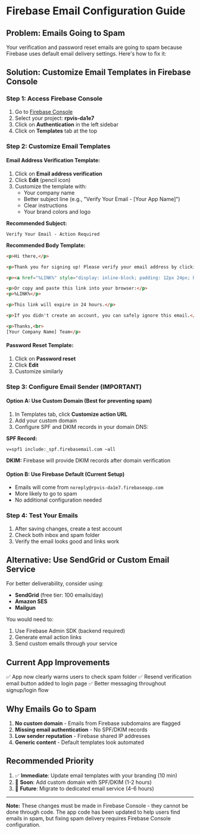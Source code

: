 # Firebase Email Configuration Guide

## Problem: Emails Going to Spam

Your verification and password reset emails are going to spam because Firebase uses default email delivery settings. Here's how to fix it:

## Solution: Customize Email Templates in Firebase Console

### Step 1: Access Firebase Console
1. Go to [Firebase Console](https://console.firebase.google.com)
2. Select your project: **rpvis-da1e7**
3. Click on **Authentication** in the left sidebar
4. Click on **Templates** tab at the top

### Step 2: Customize Email Templates

#### Email Address Verification Template:
1. Click on **Email address verification**
2. Click **Edit** (pencil icon)
3. Customize the template with:
   - Your company name
   - Better subject line (e.g., "Verify Your Email - [Your App Name]")
   - Clear instructions
   - Your brand colors and logo

**Recommended Subject:**
```
Verify Your Email - Action Required
```

**Recommended Body Template:**
```html
<p>Hi there,</p>

<p>Thank you for signing up! Please verify your email address by clicking the link below:</p>

<p><a href="%LINK%" style="display: inline-block; padding: 12px 24px; background-color: #3B82F6; color: white; text-decoration: none; border-radius: 6px;">Verify Email Address</a></p>

<p>Or copy and paste this link into your browser:</p>
<p>%LINK%</p>

<p>This link will expire in 24 hours.</p>

<p>If you didn't create an account, you can safely ignore this email.</p>

<p>Thanks,<br>
[Your Company Name] Team</p>
```

#### Password Reset Template:
1. Click on **Password reset**
2. Click **Edit**
3. Customize similarly

### Step 3: Configure Email Sender (IMPORTANT)

#### Option A: Use Custom Domain (Best for preventing spam)
1. In Templates tab, click **Customize action URL**
2. Add your custom domain
3. Configure SPF and DKIM records in your domain DNS:

**SPF Record:**
```
v=spf1 include:_spf.firebasemail.com ~all
```

**DKIM:** Firebase will provide DKIM records after domain verification

#### Option B: Use Firebase Default (Current Setup)
- Emails will come from `noreply@rpvis-da1e7.firebaseapp.com`
- More likely to go to spam
- No additional configuration needed

### Step 4: Test Your Emails

1. After saving changes, create a test account
2. Check both inbox and spam folder
3. Verify the email looks good and links work

## Alternative: Use SendGrid or Custom Email Service

For better deliverability, consider using:
- **SendGrid** (free tier: 100 emails/day)
- **Amazon SES** 
- **Mailgun**

You would need to:
1. Use Firebase Admin SDK (backend required)
2. Generate email action links
3. Send custom emails through your service

## Current App Improvements

✅ App now clearly warns users to check spam folder
✅ Resend verification email button added to login page
✅ Better messaging throughout signup/login flow

## Why Emails Go to Spam

1. **No custom domain** - Emails from Firebase subdomains are flagged
2. **Missing email authentication** - No SPF/DKIM records
3. **Low sender reputation** - Firebase shared IP addresses
4. **Generic content** - Default templates look automated

## Recommended Priority

1. ✅ **Immediate**: Update email templates with your branding (10 min)
2. 🔄 **Soon**: Add custom domain with SPF/DKIM (1-2 hours)
3. 🚀 **Future**: Migrate to dedicated email service (4-6 hours)

---

**Note:** These changes must be made in Firebase Console - they cannot be done through code. The app code has been updated to help users find emails in spam, but fixing spam delivery requires Firebase Console configuration.
